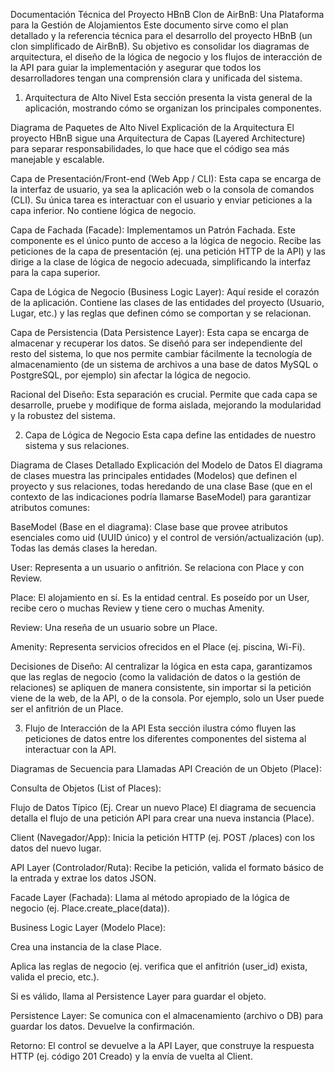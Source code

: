 Documentación Técnica del Proyecto HBnB
Clon de AirBnB: Una Plataforma para la Gestión de Alojamientos
Este documento sirve como el plan detallado y la referencia técnica para el desarrollo del proyecto HBnB (un clon simplificado de AirBnB). Su objetivo es consolidar los diagramas de arquitectura, el diseño de la lógica de negocio y los flujos de interacción de la API para guiar la implementación y asegurar que todos los desarrolladores tengan una comprensión clara y unificada del sistema.

1. Arquitectura de Alto Nivel
Esta sección presenta la vista general de la aplicación, mostrando cómo se organizan los principales componentes.

Diagrama de Paquetes de Alto Nivel
Explicación de la Arquitectura
El proyecto HBnB sigue una Arquitectura de Capas (Layered Architecture) para separar responsabilidades, lo que hace que el código sea más manejable y escalable.

Capa de Presentación/Front-end (Web App / CLI): Esta capa se encarga de la interfaz de usuario, ya sea la aplicación web o la consola de comandos (CLI). Su única tarea es interactuar con el usuario y enviar peticiones a la capa inferior. No contiene lógica de negocio.

Capa de Fachada (Facade): Implementamos un Patrón Fachada. Este componente es el único punto de acceso a la lógica de negocio. Recibe las peticiones de la capa de presentación (ej. una petición HTTP de la API) y las dirige a la clase de lógica de negocio adecuada, simplificando la interfaz para la capa superior.

Capa de Lógica de Negocio (Business Logic Layer): Aquí reside el corazón de la aplicación. Contiene las clases de las entidades del proyecto (Usuario, Lugar, etc.) y las reglas que definen cómo se comportan y se relacionan.

Capa de Persistencia (Data Persistence Layer): Esta capa se encarga de almacenar y recuperar los datos. Se diseñó para ser independiente del resto del sistema, lo que nos permite cambiar fácilmente la tecnología de almacenamiento (de un sistema de archivos a una base de datos MySQL o PostgreSQL, por ejemplo) sin afectar la lógica de negocio.

Racional del Diseño: Esta separación es crucial. Permite que cada capa se desarrolle, pruebe y modifique de forma aislada, mejorando la modularidad y la robustez del sistema.

2. Capa de Lógica de Negocio
Esta capa define las entidades de nuestro sistema y sus relaciones.

Diagrama de Clases Detallado
Explicación del Modelo de Datos
El diagrama de clases muestra las principales entidades (Modelos) que definen el proyecto y sus relaciones, todas heredando de una clase Base (que en el contexto de las indicaciones podría llamarse BaseModel) para garantizar atributos comunes:

BaseModel (Base en el diagrama): Clase base que provee atributos esenciales como uid (UUID único) y el control de versión/actualización (up). Todas las demás clases la heredan.

User: Representa a un usuario o anfitrión. Se relaciona con Place y con Review.

Place: El alojamiento en sí. Es la entidad central. Es poseído por un User, recibe cero o muchas Review y tiene cero o muchas Amenity.

Review: Una reseña de un usuario sobre un Place.

Amenity: Representa servicios ofrecidos en el Place (ej. piscina, Wi-Fi).

Decisiones de Diseño: Al centralizar la lógica en esta capa, garantizamos que las reglas de negocio (como la validación de datos o la gestión de relaciones) se apliquen de manera consistente, sin importar si la petición viene de la web, de la API, o de la consola. Por ejemplo, solo un User puede ser el anfitrión de un Place.

3. Flujo de Interacción de la API
Esta sección ilustra cómo fluyen las peticiones de datos entre los diferentes componentes del sistema al interactuar con la API.

Diagramas de Secuencia para Llamadas API
Creación de un Objeto (Place):

Consulta de Objetos (List of Places):

Flujo de Datos Típico (Ej. Crear un nuevo Place)
El diagrama de secuencia detalla el flujo de una petición API para crear una nueva instancia (Place).

Client (Navegador/App): Inicia la petición HTTP (ej. POST /places) con los datos del nuevo lugar.

API Layer (Controlador/Ruta): Recibe la petición, valida el formato básico de la entrada y extrae los datos JSON.

Facade Layer (Fachada): Llama al método apropiado de la lógica de negocio (ej. Place.create_place(data)).

Business Logic Layer (Modelo Place):

Crea una instancia de la clase Place.

Aplica las reglas de negocio (ej. verifica que el anfitrión (user_id) exista, valida el precio, etc.).

Si es válido, llama al Persistence Layer para guardar el objeto.

Persistence Layer: Se comunica con el almacenamiento (archivo o DB) para guardar los datos. Devuelve la confirmación.

Retorno: El control se devuelve a la API Layer, que construye la respuesta HTTP (ej. código 201 Creado) y la envía de vuelta al Client.

